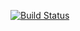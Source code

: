 [![Build Status](https://travis-ci.com/qbyy/geom.svg?branch=master)](https://travis-ci.com/qbyy/geom)
